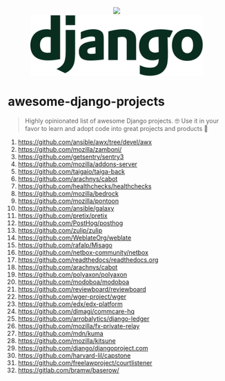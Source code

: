 <div align="center">
  <a href="https://github.com/michal-michalak/awesome-django-projects#readme"><img src="https://awesome.re/badge-flat.svg" /></a><br>
  <img width="400" src="./assets/django-logo.svg" alt="Django logo">
</div>

# awesome-django-projects
> Highly opinionated list of awesome Django projects. 🤓 Use it in your favor to learn and adopt code into great projects and products 💪

1. https://github.com/ansible/awx/tree/devel/awx
2. https://github.com/mozilla/zamboni/
3. https://github.com/getsentry/sentry3
4. https://github.com/mozilla/addons-server
5. https://github.com/taigaio/taiga-back
6. https://github.com/arachnys/cabot
7. https://github.com/healthchecks/healthchecks
8. https://github.com/mozilla/bedrock
9. https://github.com/mozilla/pontoon
10. https://github.com/ansible/galaxy
11. https://github.com/pretix/pretix
12. https://github.com/PostHog/posthog
13. https://github.com/zulip/zulip
14. https://github.com/WeblateOrg/weblate
15. https://github.com/rafalp/Misago
16. https://github.com/netbox-community/netbox
17. https://github.com/readthedocs/readthedocs.org
18. https://github.com/arachnys/cabot
19. https://github.com/polyaxon/polyaxon
20. https://github.com/modoboa/modoboa
21. https://github.com/reviewboard/reviewboard
22. https://github.com/wger-project/wger
23. https://github.com/edx/edx-platform
24. https://github.com/dimagi/commcare-hq
25. https://github.com/arrobalytics/django-ledger
26. https://github.com/mozilla/fx-private-relay
27. https://github.com/mdn/kuma
28. https://github.com/mozilla/kitsune
29. https://github.com/django/djangoproject.com
30. https://github.com/harvard-lil/capstone
31. https://github.com/freelawproject/courtlistener
32. https://gitlab.com/bramw/baserow/